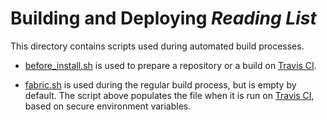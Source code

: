# Building and Deploying _Reading List_

This directory contains scripts used during automated build processes.

- [before_install.sh](before_install.sh) is used to prepare a repository or a build on [Travis CI](https://travis-ci.org/AndrewBennet/ReadingList).

- [fabric.sh](fabric.sh) is used during the regular build process, but is empty by default. The script above populates the file when it is run on [Travis CI](https://travis-ci.org/AndrewBennet/ReadingList), based on secure environment variables.
